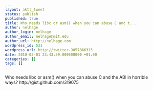 ```yaml
---
layout: aktt_tweet
status: publish
published: true
title: Who needs libc or asm() when you can abuse C and t...
author: nelhage
author_login: nelhage
author_email: nelhage@mit.edu
author_url: http://nelhage.com
wordpress_id: 531
wordpress_url: http://twitter-9857866313
date: 2010-03-01 23:43:59.000000000 +01:00
categories: []
tags: []
---
```

Who needs libc or asm() when you can abuse C and the ABI in horrible
ways? http:&#47;&#47;gist.github.com&#47;319075
